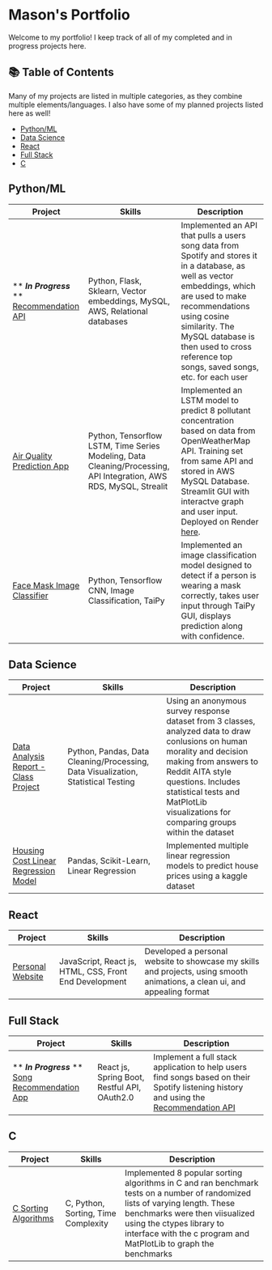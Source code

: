 # Mason's Portfolio
Welcome to my portfolio! I keep track of all of my completed and in progress projects here.

## 📚 Table of Contents
Many of my projects are listed in multiple categories, as they combine multiple elements/languages. I also have some of my planned projects listed here as well!
+ [Python/ML](#pythonml)
+ [Data Science](#data-science)
+ [React](#react)
+ [Full Stack](#full-stack)
+ [C](#c)

## Python/ML
| Project | Skills | Description |
| --- | --- | --- |
| ** ***In Progress*** ** [Recommendation API](https://github.com/04mscott/Recommendation-API) | Python, Flask, Sklearn, Vector embeddings, MySQL, AWS, Relational databases | Implemented an API that pulls a users song data from Spotify and stores it in a database, as well as vector embeddings, which are used to make recommendations using cosine similarity. The MySQL database is then used to cross reference top songs, saved songs, etc. for each user |
| [Air Quality Prediction App](https://github.com/04mscott/Air-Quality-App/blob/main/README.md) | Python, Tensorflow LSTM, Time Series Modeling, Data Cleaning/Processing, API Integration, AWS RDS, MySQL, Strealit | Implemented an LSTM model to predict 8 pollutant concentration based on data from OpenWeatherMap API. Training set from same API and stored in AWS MySQL Database. Streamlit GUI with interactve graph and user input. Deployed on Render [here](https://air-quality-app-wr4z.onrender.com/). |
| [Face Mask Image Classifier](https://github.com/04mscott/Face-Mask-Image-Classification) | Python, Tensorflow CNN, Image Classification, TaiPy | Implemented an image classification model designed to detect if a person is wearing a mask correctly, takes user input through TaiPy GUI, displays prediction along with confidence. |

## Data Science
| Project | Skills | Description |
| --- | --- | --- |
| [Data Analysis Report - Class Project](https://masonscott.net/static/media/HW%203%20Report%20-%20Mason%20Scott.bc9e7591820ff485558a.pdf) | Python, Pandas, Data Cleaning/Processing, Data Visualization, Statistical Testing | Using an anonymous survey response dataset from 3 classes, analyzed data to draw conlusions on human morality and decision making from answers to Reddit AITA style questions. Includes statistical tests and MatPlotLib visualizations for comparing groups within the dataset |
| [Housing Cost Linear Regression Model](https://github.com/04mscott/Housing-Price-Prediction-Model-) | Pandas, Scikit-Learn, Linear Regression | Implemented multiple linear regression models to predict house prices using a kaggle dataset |

## React
| Project | Skills | Description |
| --- | --- | --- |
| [Personal Website](https://masonscott.net/) | JavaScript, React js, HTML, CSS, Front End Development | Developed a personal website to showcase my skills and projects, using smooth animations, a clean ui, and appealing format |

## Full Stack
| Project | Skills | Description |
| --- | --- | --- |
| ** ***In Progress*** ** [Song Recommendation App](https://github.com/04mscott/Song-Recommendation-App) | React js, Spring Boot, Restful API, OAuth2.0 | Implement a full stack application to help users find songs based on their Spotify listening history and using the [Recommendation API](https://github.com/04mscott/Recommendation-API) |

## C
| Project | Skills | Description |
| --- | --- | --- |
| [C Sorting Algorithms](https://github.com/04mscott/Sorting-Functions-C-) | C, Python, Sorting, Time Complexity | Implemented 8 popular sorting algorithms in C and ran benchmark tests on a number of randomized lists of varying length. These benchmarks were then viisualized using the ctypes library to interface with the c program and MatPlotLib to graph the benchmarks |
